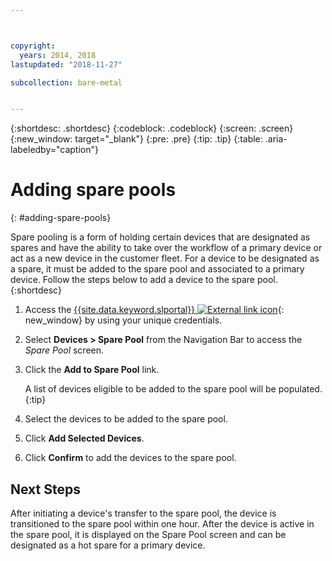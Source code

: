 ```yaml
---



copyright:
  years: 2014, 2018
lastupdated: "2018-11-27"

subcollection: bare-metal


---
```


{:shortdesc: .shortdesc}
{:codeblock: .codeblock}
{:screen: .screen}
{:new_window: target="_blank"}
{:pre: .pre}
{:tip: .tip}
{:table: .aria-labeledby="caption"}


# Adding spare pools
{: #adding-spare-pools}

Spare pooling is a form of holding certain devices that are designated as spares and have the ability to take over the workflow of a primary device or act as a new device in the customer fleet. For a device to be designated as a spare, it must be added to the spare pool and associated to a primary device. Follow the steps below to add a device to the spare pool.
{:shortdesc}

1. Access the [{{site.data.keyword.slportal}} ![External link icon](../icons/launch-glyph.svg "External link icon")](https://control.softlayer.com/){: new_window} by using your unique credentials.
2. Select **Devices > Spare Pool** from the Navigation Bar to access the *Spare Pool* screen.
3. Click the **Add to Spare Pool** link.

   A list of devices eligible to be added to the spare pool will be populated.
   {:tip}

4. Select the devices to be added to the spare pool.
5. Click **Add Selected Devices**.
6. Click **Confirm** to add the devices to the spare pool.

## Next Steps
After initiating a device's transfer to the spare pool, the device is transitioned to the spare pool within one hour. After the device is active in the spare pool, it is displayed on the Spare Pool screen and can be designated as a hot spare for a primary device.
